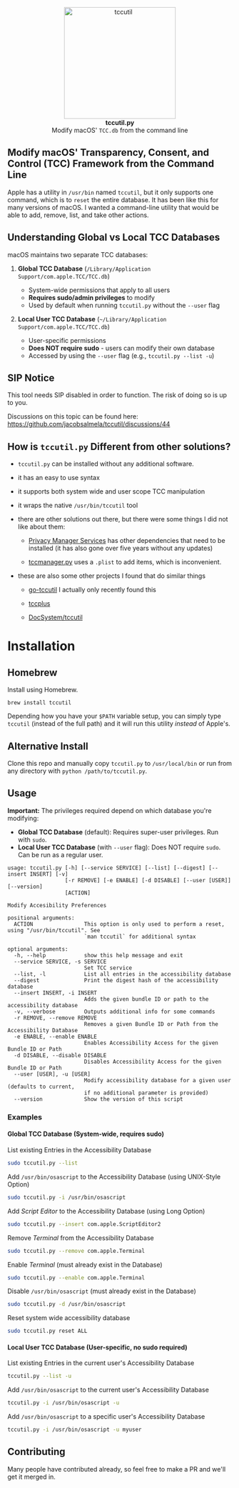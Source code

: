 <p align="center">
    <a href="https://jacobsalmela.com/">
        <img src="https://user-images.githubusercontent.com/3843505/108144809-fea82a00-708f-11eb-9c99-884ce4702282.png" width="250" height="250" alt="tccutil">
    </a>
    <br>
    <strong>tccutil.py</strong><br>
    Modify macOS' <code>TCC.db</code> from the command line
</p>

## Modify macOS' Transparency, Consent, and Control (TCC) Framework from the Command Line

Apple has a utility in `/usr/bin` named `tccutil`, but it only supports one command, which is to `reset` the entire database.  It has been like this for many versions of macOS.   I wanted a command-line utility that would be able to add, remove, list, and take other actions.

## Understanding Global vs Local TCC Databases

macOS maintains two separate TCC databases:

1. **Global TCC Database** (`/Library/Application Support/com.apple.TCC/TCC.db`)
   - System-wide permissions that apply to all users
   - **Requires sudo/admin privileges** to modify
   - Used by default when running `tccutil.py` without the `--user` flag

2. **Local User TCC Database** (`~/Library/Application Support/com.apple.TCC/TCC.db`)
   - User-specific permissions
   - **Does NOT require sudo** - users can modify their own database
   - Accessed by using the `--user` flag (e.g., `tccutil.py --list -u`)

## SIP Notice

This tool needs SIP disabled in order to function.  The risk of doing so is up to you.

Discussions on this topic can be found here: https://github.com/jacobsalmela/tccutil/discussions/44

## How is `tccutil.py` Different from other solutions?

- `tccutil.py` can be installed without any additional software.
- it has an easy to use syntax
- it supports both system wide and user scope TCC manipulation
- it wraps the native `/usr/bin/tccutil` tool
- there are other solutions out there, but there were some things I did not like about them:

  + [Privacy Manager Services](https://github.com/univ-of-utah-marriott-library-apple/privacy_services_manager) has other dependencies that need to be installed (it has also gone over five years without any updates)

  + [tccmanager.py](https://github.com/timsutton/scripts/blob/master/tccmanager/tccmanager.py) uses a `.plist` to add items, which is inconvenient.

- these are also some other projects I found that do similar things

  + [go-tccutil](https://github.com/JesusTinoco/go-tccutil) I actually only recently found this

  + [tccplus](https://github.com/jslegendre/tccplus)

  + [DocSystem/tccutil](https://github.com/DocSystem/tccutil)



# Installation

## Homebrew

Install using Homebrew.

```
brew install tccutil
```

Depending how you have your `$PATH` variable setup, you can simply type `tccutil` (instead of the full path) and it will run this utility _instead_ of Apple's.


## Alternative Install

Clone this repo and manually copy `tccutil.py` to `/usr/local/bin` or run from any directory with `python /path/to/tccutil.py`.

## Usage

**Important:** The privileges required depend on which database you're modifying:

- **Global TCC Database** (default): Requires super-user privileges. Run with `sudo`.
- **Local User TCC Database** (with `--user` flag): Does NOT require `sudo`. Can be run as a regular user.


```
usage: tccutil.py [-h] [--service SERVICE] [--list] [--digest] [--insert INSERT] [-v]
                  [-r REMOVE] [-e ENABLE] [-d DISABLE] [--user [USER]] [--version]
                  [ACTION]

Modify Accesibility Preferences

positional arguments:
  ACTION                This option is only used to perform a reset, using "/usr/bin/tccutil". See
                        `man tccutil` for additional syntax

optional arguments:
  -h, --help            show this help message and exit
  --service SERVICE, -s SERVICE
                        Set TCC service
  --list, -l            List all entries in the accessibility database
  --digest              Print the digest hash of the accessibility database
  --insert INSERT, -i INSERT
                        Adds the given bundle ID or path to the accessibility database
  -v, --verbose         Outputs additional info for some commands
  -r REMOVE, --remove REMOVE
                        Removes a given Bundle ID or Path from the Accessibility Database
  -e ENABLE, --enable ENABLE
                        Enables Accessibility Access for the given Bundle ID or Path
  -d DISABLE, --disable DISABLE
                        Disables Accessibility Access for the given Bundle ID or Path
  --user [USER], -u [USER]
                        Modify accessibility database for a given user (defaults to current,
                        if no additional parameter is provided)
  --version             Show the version of this script
```


### Examples

#### Global TCC Database (System-wide, requires sudo)

List existing Entries in the Accessibility Database

```bash
sudo tccutil.py --list
```

Add `/usr/bin/osascript` to the Accessibility Database (using UNIX-Style Option)

```bash
sudo tccutil.py -i /usr/bin/osascript
````

Add *Script Editor* to the Accessibility Database (using Long Option)

```bash
sudo tccutil.py --insert com.apple.ScriptEditor2
```

Remove *Terminal* from the Accessibility Database

```bash
sudo tccutil.py --remove com.apple.Terminal
```

Enable *Terminal* (must already exist in the Database)

```bash
sudo tccutil.py --enable com.apple.Terminal
```

Disable `/usr/bin/osascript` (must already exist in the Database)

```bash
sudo tccutil.py -d /usr/bin/osascript
```

Reset system wide accessibility database

```bash
sudo tccutil.py reset ALL
```

#### Local User TCC Database (User-specific, no sudo required)

List existing Entries in the current user's Accessibility Database

```bash
tccutil.py --list -u
```

Add `/usr/bin/osascript` to the current user's Accessibility Database

```bash
tccutil.py -i /usr/bin/osascript -u
```

Add `/usr/bin/osascript` to a specific user's Accessibility Database

```bash
tccutil.py -i /usr/bin/osascript -u myuser
```

## Contributing

Many people have contributed already, so feel free to make a PR and we'll get it merged in.
